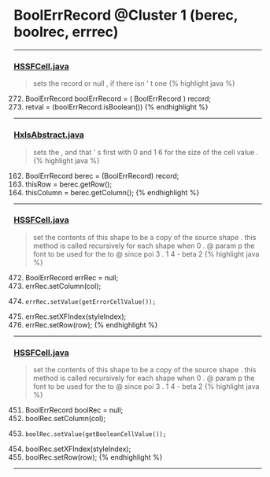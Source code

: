 # BoolErrRecord @Cluster 1 (berec, boolrec, errrec)

***

### [HSSFCell.java](https://searchcode.com/codesearch/view/15642303/)
> sets the record or null , if there isn ' t one 
{% highlight java %}
272. BoolErrRecord boolErrRecord = ( BoolErrRecord ) record;
274. retval = (boolErrRecord.isBoolean())
{% endhighlight %}

***

### [HxlsAbstract.java](https://searchcode.com/codesearch/view/68613461/)
> sets the , and that ' s first with 0 and 1 6 for the size of the cell value . 
{% highlight java %}
162. BoolErrRecord berec = (BoolErrRecord) record;
164. thisRow = berec.getRow();
165. thisColumn = berec.getColumn();
{% endhighlight %}

***

### [HSSFCell.java](https://searchcode.com/codesearch/view/15642303/)
> set the contents of this shape to be a copy of the source shape . this method is called recursively for each shape when 0 . @ param p the font to be used for the to @ since poi 3 . 1 4 - beta 2 
{% highlight java %}
472. BoolErrRecord errRec = null;
482. errRec.setColumn(col);
485.     errRec.setValue(getErrorCellValue());
487. errRec.setXFIndex(styleIndex);
488. errRec.setRow(row);
{% endhighlight %}

***

### [HSSFCell.java](https://searchcode.com/codesearch/view/15642303/)
> set the contents of this shape to be a copy of the source shape . this method is called recursively for each shape when 0 . @ param p the font to be used for the to @ since poi 3 . 1 4 - beta 2 
{% highlight java %}
451. BoolErrRecord boolRec = null;
461. boolRec.setColumn(col);
464.     boolRec.setValue(getBooleanCellValue());
466. boolRec.setXFIndex(styleIndex);
467. boolRec.setRow(row);
{% endhighlight %}

***

